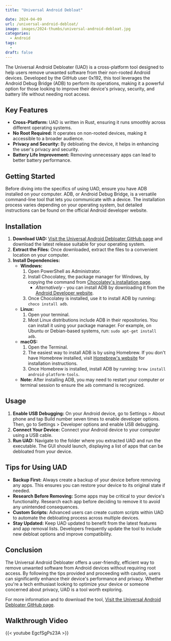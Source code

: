 ```yaml
---
title: "Universal Android Debloat"

date: 2024-04-09
url: /universal-android-debloat/
image: images/2024-thumbs/universal-android-debloat.jpg
categories:
  - Android
tags:
  - 
draft: false
---
```

The Universal Android Debloater (UAD) is a cross-platform tool designed to help users remove unwanted software from their non-rooted Android devices. Developed by the GitHub user 0x192, this tool leverages the Android Debug Bridge (ADB) to perform its operations, making it a powerful option for those looking to improve their device's privacy, security, and battery life without needing root access. 
<!--more-->

## Key Features

- **Cross-Platform:** UAD is written in Rust, ensuring it runs smoothly across different operating systems.
- **No Root Required:** It operates on non-rooted devices, making it accessible to a broader audience.
- **Privacy and Security:** By debloating the device, it helps in enhancing the user's privacy and security.
- **Battery Life Improvement:** Removing unnecessary apps can lead to better battery performance.

## Getting Started

Before diving into the specifics of using UAD, ensure you have ADB installed on your computer. ADB, or Android Debug Bridge, is a versatile command-line tool that lets you communicate with a device. The installation process varies depending on your operating system, but detailed instructions can be found on the official Android developer website.

## Installation

1. **Download UAD:** [Visit the Universal Android Debloater GitHub page](https://github.com/0x192/universal-android-debloater) and download the latest release suitable for your operating system.
2. **Extract the Files:** Once downloaded, extract the files to a convenient location on your computer.
3. **Install Dependencies:**
   - **Windows:**
     1. Open PowerShell as Administrator.
     2. Install Chocolatey, the package manager for Windows, by copying the command from [Chocolatey's installation page](https://chocolatey.org/install).
        - *Alternatively* - you can install ADB by downloading it from the [Android Developer website](https://dl.google.com/android/repository/platform-tools-latest-windows.zip).
     3. Once Chocolatey is installed, use it to install ADB by running: `choco install adb`.
   - **Linux:**
     1. Open your terminal.
     2. Most Linux distributions include ADB in their repositories. You can install it using your package manager. For example, on Ubuntu or Debian-based systems, run: `sudo apt-get install adb`.
   - **macOS:**
     1. Open the Terminal.
     2. The easiest way to install ADB is by using Homebrew. If you don't have Homebrew installed, visit [Homebrew's website](https://brew.sh/) for installation instructions.
     3. Once Homebrew is installed, install ADB by running: `brew install android-platform-tools`.
   - **Note:** After installing ADB, you may need to restart your computer or terminal session to ensure the `adb` command is recognized.


## Usage

1. **Enable USB Debugging:** On your Android device, go to Settings > About phone and tap Build number seven times to enable developer options. Then, go to Settings > Developer options and enable USB debugging.
2. **Connect Your Device:** Connect your Android device to your computer using a USB cable.
3. **Run UAD:** Navigate to the folder where you extracted UAD and run the executable. The GUI should launch, displaying a list of apps that can be debloated from your device.

## Tips for Using UAD

- **Backup First:** Always create a backup of your device before removing any apps. This ensures you can restore your device to its original state if needed.
- **Research Before Removing:** Some apps may be critical to your device's functionality. Research each app before deciding to remove it to avoid any unintended consequences.
- **Custom Scripts:** Advanced users can create custom scripts within UAD to automate the debloating process across multiple devices.
- **Stay Updated:** Keep UAD updated to benefit from the latest features and app removal lists. Developers frequently update the tool to include new debloat options and improve compatibility.

## Conclusion

The Universal Android Debloater offers a user-friendly, efficient way to remove unwanted software from Android devices without requiring root access. By following the tips provided and proceeding with caution, users can significantly enhance their device's performance and privacy. Whether you're a tech enthusiast looking to optimize your device or someone concerned about privacy, UAD is a tool worth exploring.

For more information and to download the tool, [Visit the Universal Android Debloater GitHub page](https://github.com/0x192/universal-android-debloater).


## Walkthrough Video

{{< youtube EgcfSgPs23A >}}
